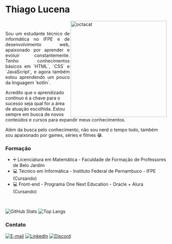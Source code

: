 # Thiago Lucena

<img align='right' alt='octacat' width='300' src='https://github.com/thiagocfl/thiagocfl/assets/129323976/bfca9d0b-ec87-4ab8-b161-f8fbc01c95c4'>

<br>
<p align='justify'>Sou um estudante técnico de informática no IFPE e de desenvolvimento web, apaixonado por aprender e evoluir constantemente. Tenho conhecimentos básicos em `HTML`, `CSS` e `JavaScript`, e agora também estou aprendendo um pouco da linguagem `kotlin`.

Acredito que o aprendizado contínuo é a chave para o sucesso seja qual for a área de atuação escolhida. Estou sempre em busca de novos conteúdos e cursos para expandir meus conhecimentos.

Além da busca pelo conhecimento, não sou nerd o tempo todo, também sou apaixonado por games, séries e filmes 😁.</p>

<h3>Formação</h3>

- ➗ Licenciatura em Matemática - Faculdade de Formação de Professores de Belo Jardim <br>
- 💻 Técnico em Informática - Instituto Federal de Pernambuco - IFPE (Cursando) <br>
- 💻 Front-end - Programa One Next Education - Oracle + Alura (Cursando) <br>

<br>

![GitHub Stats](https://github-readme-stats.vercel.app/api?username=thiagocfl&theme=transparent&bg_color=000&border_color=30A3DC&show_icons=true&icon_color=30A3DC&title_color=E94D5F&text_color=FFF)
![Top Langs](https://github-readme-stats-git-masterrstaa-rickstaa.vercel.app/api/top-langs/?username=thiagocfl&layout=compact&bg_color=000&border_color=30A3DC&title_color=E94D5F&text_color=FFF)


<h3>Contato</h3>

[![E-mail](https://img.shields.io/badge/-Gmail-%23333?style=for-the-badge&logo=gmail&logoColor=white?logoWidth=200px)](mailto:thiagof.lucena33@gmail.com)
[![LinkedIn](https://img.shields.io/badge/-LinkedIn-%230077B5?style=for-the-badge&logo=linkedin&logoColor=white)](https://www.linkedin.com/in/thiago-lucena-dev/)
[![Discord](https://img.shields.io/badge/Discord-7289DA?style=for-the-badge&logo=discord&logoColor=white)](https://discord.gg/MQW5Be7y)